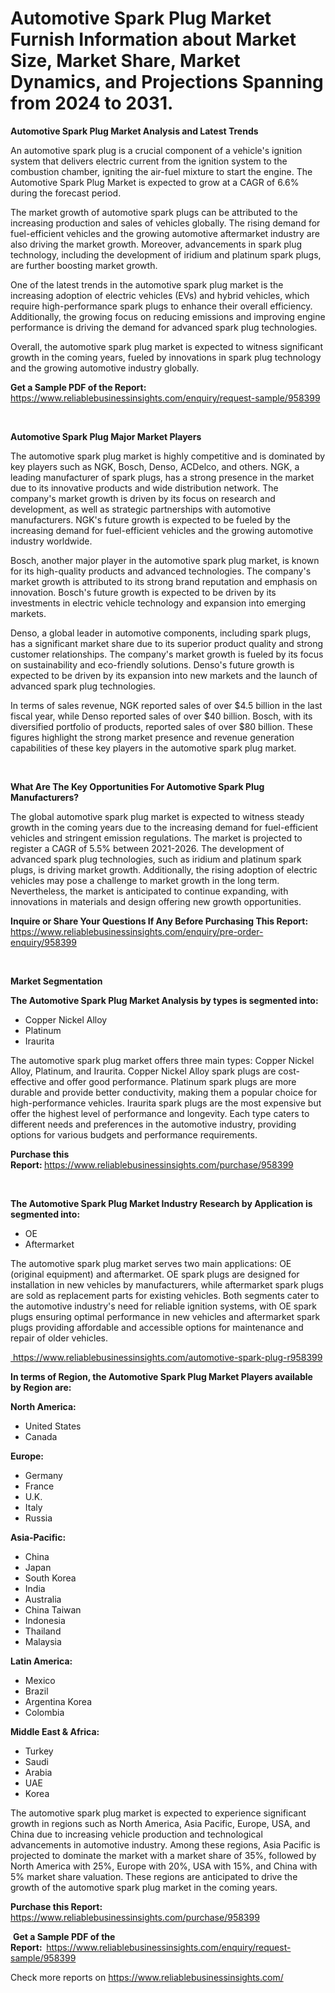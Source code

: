 <p><h1>Automotive Spark Plug Market Furnish Information about Market Size, Market Share, Market Dynamics, and Projections Spanning from 2024 to 2031.</h1></p><p><strong>Automotive Spark Plug Market Analysis and Latest Trends</strong></p>
<p><p>An automotive spark plug is a crucial component of a vehicle's ignition system that delivers electric current from the ignition system to the combustion chamber, igniting the air-fuel mixture to start the engine. The Automotive Spark Plug Market is expected to grow at a CAGR of 6.6% during the forecast period. </p><p>The market growth of automotive spark plugs can be attributed to the increasing production and sales of vehicles globally. The rising demand for fuel-efficient vehicles and the growing automotive aftermarket industry are also driving the market growth. Moreover, advancements in spark plug technology, including the development of iridium and platinum spark plugs, are further boosting market growth.</p><p>One of the latest trends in the automotive spark plug market is the increasing adoption of electric vehicles (EVs) and hybrid vehicles, which require high-performance spark plugs to enhance their overall efficiency. Additionally, the growing focus on reducing emissions and improving engine performance is driving the demand for advanced spark plug technologies.</p><p>Overall, the automotive spark plug market is expected to witness significant growth in the coming years, fueled by innovations in spark plug technology and the growing automotive industry globally.</p></p>
<p><strong>Get a Sample PDF of the Report:&nbsp;</strong> <a href="https://www.reliablebusinessinsights.com/enquiry/request-sample/958399">https://www.reliablebusinessinsights.com/enquiry/request-sample/958399</a></p>
<p>&nbsp;</p>
<p><strong>Automotive Spark Plug Major Market Players</strong></p>
<p><p>The automotive spark plug market is highly competitive and is dominated by key players such as NGK, Bosch, Denso, ACDelco, and others. NGK, a leading manufacturer of spark plugs, has a strong presence in the market due to its innovative products and wide distribution network. The company's market growth is driven by its focus on research and development, as well as strategic partnerships with automotive manufacturers. NGK's future growth is expected to be fueled by the increasing demand for fuel-efficient vehicles and the growing automotive industry worldwide.</p><p>Bosch, another major player in the automotive spark plug market, is known for its high-quality products and advanced technologies. The company's market growth is attributed to its strong brand reputation and emphasis on innovation. Bosch's future growth is expected to be driven by its investments in electric vehicle technology and expansion into emerging markets.</p><p>Denso, a global leader in automotive components, including spark plugs, has a significant market share due to its superior product quality and strong customer relationships. The company's market growth is fueled by its focus on sustainability and eco-friendly solutions. Denso's future growth is expected to be driven by its expansion into new markets and the launch of advanced spark plug technologies.</p><p>In terms of sales revenue, NGK reported sales of over $4.5 billion in the last fiscal year, while Denso reported sales of over $40 billion. Bosch, with its diversified portfolio of products, reported sales of over $80 billion. These figures highlight the strong market presence and revenue generation capabilities of these key players in the automotive spark plug market.</p></p>
<p>&nbsp;</p>
<p><strong>What Are The Key Opportunities For Automotive Spark Plug Manufacturers?</strong></p>
<p><p>The global automotive spark plug market is expected to witness steady growth in the coming years due to the increasing demand for fuel-efficient vehicles and stringent emission regulations. The market is projected to register a CAGR of 5.5% between 2021-2026. The development of advanced spark plug technologies, such as iridium and platinum spark plugs, is driving market growth. Additionally, the rising adoption of electric vehicles may pose a challenge to market growth in the long term. Nevertheless, the market is anticipated to continue expanding, with innovations in materials and design offering new growth opportunities.</p></p>
<p><strong>Inquire or Share Your Questions If Any Before Purchasing This Report:</strong> <a href="https://www.reliablebusinessinsights.com/enquiry/pre-order-enquiry/958399">https://www.reliablebusinessinsights.com/enquiry/pre-order-enquiry/958399</a></p>
<p>&nbsp;</p>
<p><strong>Market Segmentation</strong></p>
<p><strong>The Automotive Spark Plug Market Analysis by types is segmented into:</strong></p>
<p><ul><li>Copper Nickel Alloy</li><li>Platinum</li><li>Iraurita</li></ul></p>
<p><p>The automotive spark plug market offers three main types: Copper Nickel Alloy, Platinum, and Iraurita. Copper Nickel Alloy spark plugs are cost-effective and offer good performance. Platinum spark plugs are more durable and provide better conductivity, making them a popular choice for high-performance vehicles. Iraurita spark plugs are the most expensive but offer the highest level of performance and longevity. Each type caters to different needs and preferences in the automotive industry, providing options for various budgets and performance requirements.</p></p>
<p><strong>Purchase this Report:&nbsp;</strong><a href="https://www.reliablebusinessinsights.com/purchase/958399">https://www.reliablebusinessinsights.com/purchase/958399</a></p>
<p>&nbsp;</p>
<p><strong>The Automotive Spark Plug Market Industry Research by Application is segmented into:</strong></p>
<p><ul><li>OE</li><li>Aftermarket</li></ul></p>
<p><p>The automotive spark plug market serves two main applications: OE (original equipment) and aftermarket. OE spark plugs are designed for installation in new vehicles by manufacturers, while aftermarket spark plugs are sold as replacement parts for existing vehicles. Both segments cater to the automotive industry's need for reliable ignition systems, with OE spark plugs ensuring optimal performance in new vehicles and aftermarket spark plugs providing affordable and accessible options for maintenance and repair of older vehicles.</p></p>
<p><a href="https://www.reliablebusinessinsights.com/automotive-spark-plug-r958399">&nbsp;https://www.reliablebusinessinsights.com/automotive-spark-plug-r958399</a></p>
<p><strong>In terms of Region, the Automotive Spark Plug Market Players available by Region are:</strong></p>
<p>
    <p> <strong> North America: </strong>
        <ul>
            <li>United States</li>
            <li>Canada</li>
        </ul>
        </p> 
    <p> <strong> Europe: </strong>
        <ul>
            <li>Germany</li>
            <li>France</li>
            <li>U.K.</li>
            <li>Italy</li>
            <li>Russia</li>
        </ul>
        </p> 
    <p> <strong> Asia-Pacific: </strong>
        <ul>
            <li>China</li>
            <li>Japan</li>
            <li>South Korea</li>
            <li>India</li>
            <li>Australia</li>
            <li>China Taiwan</li>
            <li>Indonesia</li>
            <li>Thailand</li>
            <li>Malaysia</li>
        </ul>
        </p> 
    <p> <strong> Latin America: </strong>
        <ul>
            <li>Mexico</li>
            <li>Brazil</li>
            <li>Argentina Korea</li>
            <li>Colombia</li>
        </ul>
        </p> 
    <p> <strong> Middle East & Africa: </strong>
        <ul>
            <li>Turkey</li>
            <li>Saudi</li>
            <li>Arabia</li>
            <li>UAE</li>
            <li>Korea</li>
        </ul>
    </p>
    </p>
<p><p>The automotive spark plug market is expected to experience significant growth in regions such as North America, Asia Pacific, Europe, USA, and China due to increasing vehicle production and technological advancements in automotive industry. Among these regions, Asia Pacific is projected to dominate the market with a market share of 35%, followed by North America with 25%, Europe with 20%, USA with 15%, and China with 5% market share valuation. These regions are anticipated to drive the growth of the automotive spark plug market in the coming years.</p></p>
<p><strong>Purchase this Report: </strong><a href="https://www.reliablebusinessinsights.com/purchase/958399">https://www.reliablebusinessinsights.com/purchase/958399</a></p>
<p>&nbsp;<strong>Get a Sample PDF of the Report:&nbsp;&nbsp;</strong><a href="https://www.reliablebusinessinsights.com/enquiry/request-sample/958399">https://www.reliablebusinessinsights.com/enquiry/request-sample/958399</a></p>
<p><strong></strong></p>
<p>Check more reports on <a href="https://www.reliablebusinessinsights.com/">https://www.reliablebusinessinsights.com/</a></p>